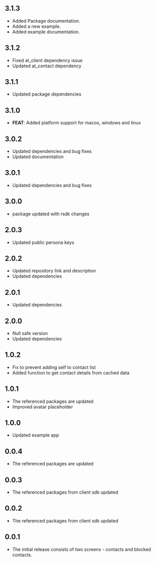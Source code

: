 ## 3.1.3
- Added Package documentation.
- Added a new example.
- Added example documentation.

## 3.1.2
- Fixed at_client dependency issue
- Updated at_contact dependency

## 3.1.1
- Updated package dependencies

## 3.1.0
- **FEAT**: Added platform support for macos, windows and linux

## 3.0.2
- Updated dependencies and bug fixes
- Updated documentation

## 3.0.1
- Updated dependencies and bug fixes

## 3.0.0
- package updated with rsdk changes

## 2.0.3
- Updated public persona keys

## 2.0.2
- Updated repository link and description
- Updated dependencies

## 2.0.1
- Updated dependencies

## 2.0.0
- Null safe version
- Updated dependencies

## 1.0.2
- Fix to prevent adding self to contact list
- Added function to get contact details from cached data

## 1.0.1
- The referenced packages are updated
- Improved avatar placeholder

## 1.0.0
- Updated example app

## 0.0.4
- The referenced packages are updated

## 0.0.3
- The referenced packages from client sdk updated

## 0.0.2
- The referenced packages from client sdk updated

## 0.0.1
- The initial release consists of two screens - contacts and blocked contacts.